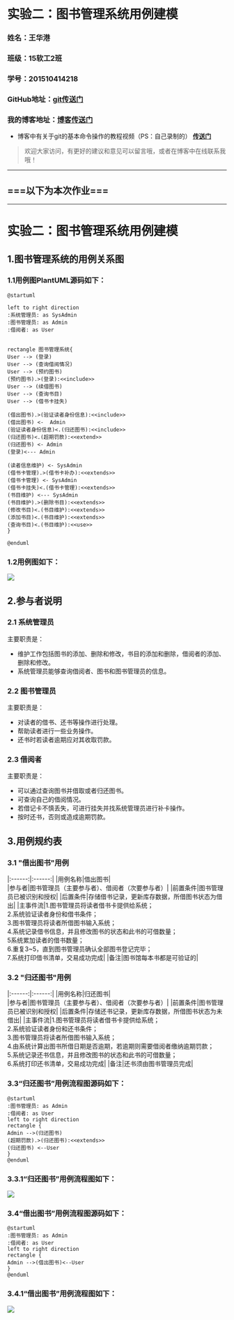 # 实验二：图书管理系统用例建模
### 姓名：王华港
### 班级：15软工2班
### 学号：201510414218
### GitHub地址：[git传送门](https://github.com/WangHuagang)
### 我的博客地址：[博客传送门](http://blog.54whg.cn)
- 博客中有关于git的基本命令操作的教程视频（PS：自己录制的） <b>[传送门](http://blog.54whg.cn/2018/04/01/gitLearnMovie/)</b>
>欢迎大家访问，有更好的建议和意见可以留言哦，或者在博客中在线联系我哦！

***
## ===以下为本次作业===
- - -
# 实验二：图书管理系统用例建模
## 1.图书管理系统的用例关系图
### 1.1用例图PlantUML源码如下：
    @startuml
    
    left to right direction
    :系统管理员: as SysAdmin
    :图书管理员: as Admin
    :借阅者: as User
    
    
    rectangle 图书管理系统{
    User --> (登录)
    User --> (查询借阅情况)
    User --> (预约图书)
    (预约图书).>(登录):<<include>>
    User --> (续借图书)
    User --> (查询书目)
    User --> (借书卡挂失)
    
    (借出图书).>(验证读者身份信息):<<include>>
    (借出图书) <-  Admin
    (验证读者身份信息)<.(归还图书):<<include>>
    (归还图书)<.(超期罚款):<<extend>>
    (归还图书) <- Admin
    (登录)<--- Admin
    
    (读者信息维护) <- SysAdmin
    (借书卡管理).>(借书卡补办):<<extends>>
    (借书卡管理) <- SysAdmin
    (借书卡挂失)<.(借书卡管理):<<extends>>
    (书目维护) <--- SysAdmin
    (书目维护).>(删除书目):<<extends>>
    (修改书目)<.(书目维护):<<extends>>
    (添加书目)<.(书目维护):<<extends>>
    (查询书目)<.(书目维护):<<use>>
    }
    
    @enduml
### 1.2用例图如下：
![](bookManger.png)

## 2.参与者说明
### 2.1 系统管理员
主要职责是：
- 维护工作包括图书的添加、删除和修改，书目的添加和删除，借阅者的添加、删除和修改。
- 系统管理员能够查询借阅者、图书和图书管理员的信息。
### 2.2 图书管理员
主要职责是：
- 对读者的借书、还书等操作进行处理。
- 帮助读者进行一些业务操作。
- 还书时若读者逾期应对其收取罚款。
### 2.3 借阅者
主要职责是：
- 可以通过查询图书并借取或者归还图书。
- 可查询自己的借阅情况。
- 若借记卡不慎丢失，可进行挂失并找系统管理员进行补卡操作。
- 按时还书，否则或造成逾期罚款。
## 3.用例规约表
### 3.1 "借出图书"用例
|:------:|:------:|
|用例名称|借出图书|  
|参与者|图书管理员（主要参与者）、借阅者（次要参与者）|
|前置条件|图书管理员已被识别和授权|
|后置条件|存储借书记录，更新库存数据，所借图书状态为借出|
|主事件流|1.图书管理员将读者借书卡提供给系统；<br>2.系统验证读者身份和借书条件；<br>3.图书管理员将读者所借图书输入系统；<br>4.系统记录借书信息，并且修改图书的状态和此书的可借数量；<br>5系统累加读者的借书数量；<br>6.重复3~5，直到图书管理员确认全部图书登记完毕；<br>7.系统打印借书清单，交易成功完成|
|备注|图书馆每本书都是可验证的|
 ### 3.2 "归还图书"用例
 |:------:|:------:|
 |用例名称|归还图书|  
 |参与者|图书管理员（主要参与者）、借阅者（次要参与者）|
 |前置条件|图书管理员已被识别和授权|
 |后置条件|存储还书记录，更新库存数据，所借图书状态为未借出|
 |主事件流|1.图书管理员将读者借书卡提供给系统；<br>2.系统验证读者身份和还书条件；<br>3.图书管理员将读者所借图书输入系统；<br>4.由系统计算出图书所借日期是否逾期，若逾期则需要借阅者缴纳逾期罚款；<br>5.系统记录还书信息，并且修改图书的状态和此书的可借数量；<br>6.系统打印还书清单，交易成功完成|
 |备注|还书须由图书管理员完成|

 ### 3.3“归还图书”用例流程图源码如下：
 ```
 @startuml
:图书管理员: as Admin
:借阅者: as User
left to right direction
rectangle {
Admin -->(归还图书)
(超期罚款).>(归还图书):<<extends>>
(归还图书) <--User
}
@enduml
 ```
### 3.3.1“归还图书”用例流程图如下：
![](returnBookUserCase.png)

### 3.4“借出图书”用例流程图源码如下：
 ```
 @startuml
:图书管理员: as Admin
:借阅者: as User
left to right direction
rectangle {
Admin -->(借出图书)<--User
}
@enduml
 ```
### 3.4.1“借出图书”用例流程图如下：
![](browerBookCase.png)